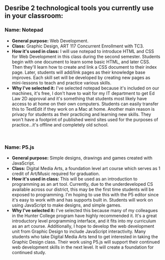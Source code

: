 ## Desribe 2 technological tools you currently use in your classroom:
### **Name:** Notepad
- **General purpose:**  Web Development. 
- **Class:**  Graphic Design, ART 117 Concurrent Enrollment with TC3. 
- **How it's used in class:** I will use notepad to introduce HTML and CSS for Web Development in this class during the second semester.  Students begin with one document to learn some basic HTML, and later CSS.  Then they'll learn how to create and link a CSS document to their index page.  Later, students will add/link pages as their knowledge base improves.  Each skill set will be developed by creating new pages as mini-lessons to teach and practice various skills. 
- **Why I've selected it:** I've selected notepad because it's included on our machines, it's free, I don't have to wait for my IT department to get Ed Law 2D approval and it's something that students most likely have access to at home on their own computers.  Students can easily transfer this to TextEdit if they work on a Mac at home. Another main reason is privacy for students as their practicing and learning new skills.  They won't have a footprint of published weird sites used for the purposes of practice...it's offline and completely old school. 
<br>

### **Name:** P5.js
- **General purpose:**  Simple designs, drawings and games created with JavaScript. 
- **Class:** Digital Media Arts, a foundation level art course which serves as 1 credit of Art/Music required for graduation.    
- **How it's used in class:** This will be used as an introduction to programming as an art tool.  Currently, due to the underdeveloped CS available across our district, this may be the first time students will be exposed to programming.  I'm hoping to use this with the P5 editor since it's easy to work with and has supports built in.  Students will work on using JavaScript to make designs, and simple games.   
- **Why I've selected it:** I've selected this because many of my colleagues in the Hunter College program have highly recommended it.  It's a great introductory level programming interface, and it fits into my curriculum as an art course.  Additionally, I hope to develop the web development unit from Graphic Design to include JavaScript interactivity.  Many students who take Digital Media Arts tend to get interested in taking the Graphic Design class.  Their work using P5.js will support their continued web development skills in the next level.  It will create a foundation for continued study.  
